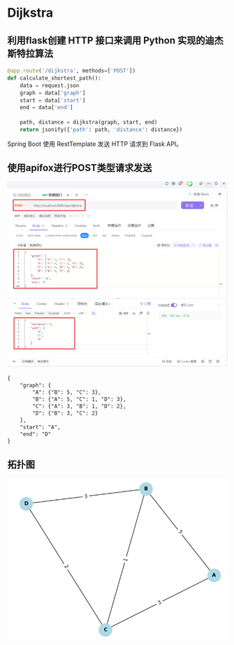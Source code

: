 # Dijkstra

## 利用flask创建 HTTP 接口来调用 Python 实现的迪杰斯特拉算法

```python
@app.route('/dijkstra', methods=['POST'])
def calculate_shortest_path():
    data = request.json
    graph = data['graph']
    start = data['start']
    end = data['end']

    path, distance = dijkstra(graph, start, end)
    return jsonify({'path': path, 'distance': distance})
```

Spring Boot 使用 RestTemplate 发送 HTTP 请求到 Flask API。

## 使用apifox进行POST类型请求发送

![image-20240630220914006](https://github.com/zzm000/Dijkstra/blob/main/image-20240630220914006.png)

```
{
    "graph": {
        "A": {"B": 5, "C": 3},
        "B": {"A": 5, "C": 1, "D": 3},
        "C": {"A": 3, "B": 1, "D": 2},
        "D": {"B": 3, "C": 2}
    },
    "start": "A",
    "end": "D"
}
```

## 拓扑图

![image-20240630221234416](https://github.com/zzm000/Dijkstra/blob/main/image-20240630221234416.png)

